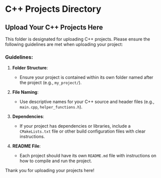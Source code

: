 # C++ Projects Directory

## Upload Your C++ Projects Here

This folder is designated for uploading C++ projects. Please ensure the following guidelines are met when uploading your project:

### Guidelines:
1. **Folder Structure**: 
   - Ensure your project is contained within its own folder named after the project (e.g., `my_project/`).
   
2. **File Naming**: 
   - Use descriptive names for your C++ source and header files (e.g., `main.cpp`, `helper_functions.h`).
   
3. **Dependencies**: 
   - If your project has dependencies or libraries, include a `CMakeLists.txt` file or other build configuration files with clear instructions.

4. **README File**:
   - Each project should have its own `README.md` file with instructions on how to compile and run the project.

Thank you for uploading your projects here!
